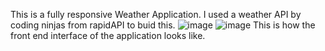 This is a fully responsive Weather Application. I used a weather API by coding ninjas from rapidAPI to buid this.
![image](https://github.com/Satya-Indukuri/basic-weather-app/assets/122500172/bcaf8931-1f88-446f-be07-e9b4bd5f77f1)
![image](https://github.com/Satya-Indukuri/basic-weather-app/assets/122500172/5a1c2c17-8bc3-49ce-8ecc-328be7b6fa6e)
This is how the front end interface of the application looks like.
